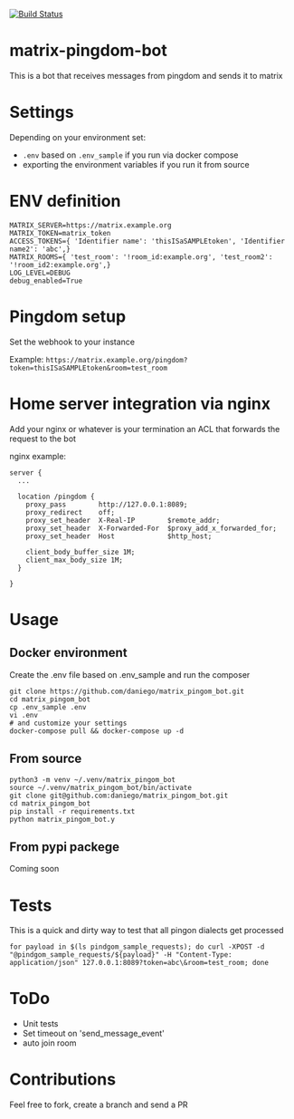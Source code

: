 [![Build Status](https://travis-ci.org/daniego/matrix_pingdom_bot.svg?branch=master)](https://travis-ci.org/daniego/matrix_pingdom_bot)
# matrix-pingdom-bot
This is a bot that receives messages from pingdom and sends it to matrix

# Settings
Depending on your environment set:
- `.env` based on `.env_sample` if you run via docker compose
- exporting the environment variables if you run it from source

# ENV definition
```
MATRIX_SERVER=https://matrix.example.org
MATRIX_TOKEN=matrix_token
ACCESS_TOKENS={ 'Identifier name': 'thisISaSAMPLEtoken', 'Identifier name2': 'abc',}
MATRIX_ROOMS={ 'test_room': '!room_id:example.org', 'test_room2': '!room_id2:example.org',}
LOG_LEVEL=DEBUG
debug_enabled=True
```

# Pingdom setup
Set the webhook to your instance

Example: `https://matrix.example.org/pingdom?token=thisISaSAMPLEtoken&room=test_room`

# Home server integration via nginx
Add your nginx or whatever is your termination an ACL that forwards the request to the bot

nginx example:
```
server {
  ...

  location /pingdom {
    proxy_pass        http://127.0.0.1:8089;
    proxy_redirect    off;
    proxy_set_header  X-Real-IP        $remote_addr;
    proxy_set_header  X-Forwarded-For  $proxy_add_x_forwarded_for;
    proxy_set_header  Host             $http_host;

    client_body_buffer_size 1M;
    client_max_body_size 1M;
  }

}
```
# Usage
Docker environment
------------------
Create the .env file based on .env_sample and run the composer
```
git clone https://github.com/daniego/matrix_pingom_bot.git
cd matrix_pingom_bot
cp .env_sample .env
vi .env
# and customize your settings
docker-compose pull && docker-compose up -d
```
From source
-----------
```
python3 -m venv ~/.venv/matrix_pingom_bot
source ~/.venv/matrix_pingom_bot/bin/activate
git clone git@github.com:daniego/matrix_pingom_bot.git
cd matrix_pingom_bot
pip install -r requirements.txt
python matrix_pingom_bot.y
```
From pypi packege
-----------
Coming soon

# Tests
This is a quick and dirty way to test that all pingon dialects get processed
```
for payload in $(ls pindgom_sample_requests); do curl -XPOST -d "@pindgom_sample_requests/${payload}" -H "Content-Type: application/json" 127.0.0.1:8089?token=abc\&room=test_room; done
```

# ToDo
- Unit tests
- Set timeout on 'send_message_event'
- auto join room

# Contributions
Feel free to fork, create a branch and send a PR
